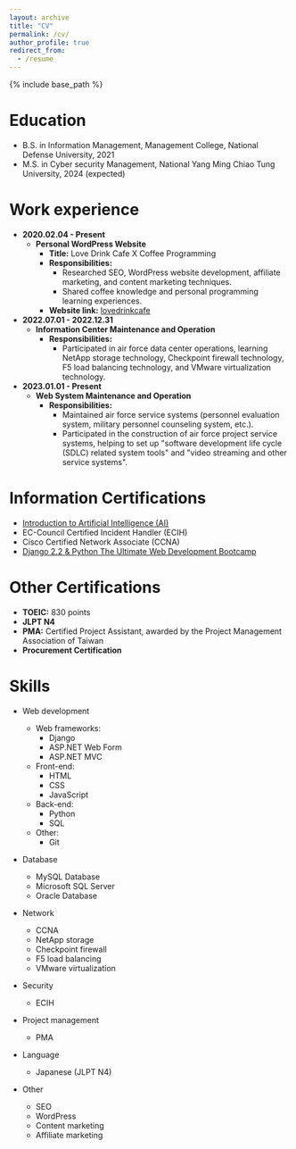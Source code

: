 ```yaml
---
layout: archive
title: "CV"
permalink: /cv/
author_profile: true
redirect_from:
  - /resume
---
```


{% include base_path %}

Education
======
* B.S. in Information Management, Management College, National Defense University, 2021
* M.S. in Cyber security Management, National Yang Ming Chiao Tung University, 2024 (expected)


Work experience
======

* **2020.02.04 - Present**
    * **Personal WordPress Website**
        * **Title:** Love Drink Cafe X Coffee Programming
        * **Responsibilities:**
            * Researched SEO, WordPress website development, affiliate marketing, and content marketing techniques.
            * Shared coffee knowledge and personal programming learning experiences.
        * **Website link:** [lovedrinkcafe](https://lovedrinkcafe.com)
* **2022.07.01 - 2022.12.31**
    * **Information Center Maintenance and Operation**
        * **Responsibilities:**
            * Participated in air force data center operations, learning NetApp storage technology, Checkpoint firewall technology, F5 load balancing technology, and VMware virtualization technology.
* **2023.01.01 - Present**
    * **Web System Maintenance and Operation**
        * **Responsibilities:**
            * Maintained air force service systems (personnel evaluation system, military personnel counseling system, etc.).
            * Participated in the construction of air force project service systems, helping to set up "software development life cycle (SDLC) related system tools" and "video streaming and other service systems".

Information Certifications
======

* [Introduction to Artificial Intelligence (AI)](https://www.coursera.org/account/accomplishments/certificate/D63RJZRDNGC4)
* EC-Council Certified Incident Handler (ECIH)
* Cisco Certified Network Associate (CCNA)
* [Django 2.2 & Python The Ultimate Web Development Bootcamp](https://www.udemy.com/certificate/UC-DK32X8UO/)

Other Certifications
======
* **TOEIC:** 830 points
* **JLPT N4**
* **PMA:** Certified Project Assistant, awarded by the Project Management Association of Taiwan
* **Procurement Certification**


Skills
======

* Web development
    * Web frameworks:
        * Django
        * ASP.NET Web Form
        * ASP.NET MVC
    * Front-end:
        * HTML
        * CSS
        * JavaScript
    * Back-end:
        * Python
        * SQL
    * Other:
        * Git

* Database
    * MySQL Database
    * Microsoft SQL Server
    * Oracle Database
* Network
    * CCNA
    * NetApp storage
    * Checkpoint firewall
    * F5 load balancing
    * VMware virtualization
* Security
    * ECIH
* Project management
    * PMA
* Language
    * Japanese (JLPT N4)
* Other
    * SEO
    * WordPress
    * Content marketing
    * Affiliate marketing

<!--
Publications
======
  <ul>{% for post in site.publications %}
    {% include archive-single-cv.html %}
  {% endfor %}</ul>

Talks
======
  <ul>{% for post in site.talks %}
    {% include archive-single-talk-cv.html %}
  {% endfor %}</ul>

Teaching
======
  <ul>{% for post in site.teaching %}
    {% include archive-single-cv.html %}
  {% endfor %}</ul>

Service and leadership
======
* Currently signed in to 43 different slack teams
-->
